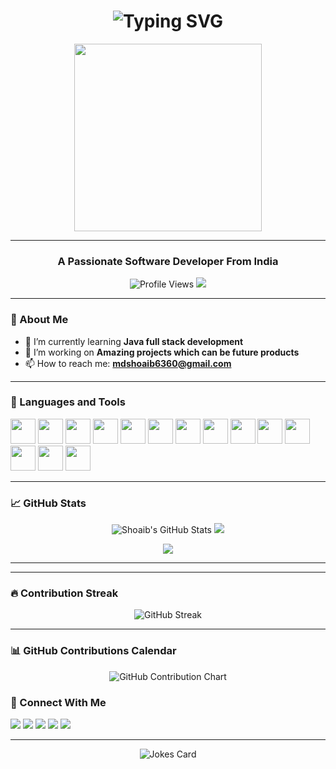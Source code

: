 <h1 align="center">
  <img src="https://readme-typing-svg.demolab.com?font=Fira+Code&size=30&duration=3000&pause=1000&color=F75C7E&width=435&lines=Hey+%F0%9F%91%8B%2C+I'm+Mohammed+Shoaib!;Full-stack+Developer+%7C+Java+Spring+Boot;Loves+building+cool+projects!" alt="Typing SVG" />
</h1>

<p align="center">
  <img src="https://media.giphy.com/media/qgQUggAC3Pfv687qPC/giphy.gif" width="300">
</p>

---

<h3 align="center">A Passionate Software Developer From India</h3>

<p align="center">
  <img src="https://komarev.com/ghpvc/?username=mdshoaib9900&label=Profile+Views&color=brightgreen" alt="Profile Views">
  <a href="https://twitter.com/mohd_shoaib10">
    <img src="https://img.shields.io/twitter/follow/mohd_shoaib10?logo=twitter&style=flat-square" />
  </a>
</p>

---

### 🚀 About Me

- 🌱 I’m currently learning **Java full stack development**
- 🔭 I’m working on **Amazing projects which can be future products**
- 📫 How to reach me: **mdshoaib6360@gmail.com**

---

### 🧰 Languages and Tools

<p align="left">
  <img src="https://cdn.jsdelivr.net/gh/devicons/devicon/icons/java/java-original.svg" width="40" height="40"/>
  <img src="https://www.vectorlogo.zone/logos/springio/springio-icon.svg" width="40" height="40"/>
  <img src="https://cdn.jsdelivr.net/gh/devicons/devicon/icons/html5/html5-original.svg" width="40" height="40"/>
  <img src="https://cdn.jsdelivr.net/gh/devicons/devicon/icons/css3/css3-original.svg" width="40" height="40"/>
  <img src="https://cdn.jsdelivr.net/gh/devicons/devicon/icons/javascript/javascript-original.svg" width="40" height="40"/>
  <img src="https://www.vectorlogo.zone/logos/tailwindcss/tailwindcss-icon.svg" width="40" height="40"/>
  <img src="https://www.vectorlogo.zone/logos/firebase/firebase-icon.svg" width="40" height="40"/>
  <img src="https://www.vectorlogo.zone/logos/git-scm/git-scm-icon.svg" width="40" height="40"/>
  <img src="https://cdn.jsdelivr.net/gh/devicons/devicon/icons/github/github-original.svg" width="40" height="40"/>
  <img src="https://cdn.jsdelivr.net/gh/devicons/devicon/icons/mysql/mysql-original-wordmark.svg" width="40" height="40"/>
  <img src="https://cdn.jsdelivr.net/gh/devicons/devicon/icons/mongodb/mongodb-original-wordmark.svg" width="40" height="40"/>
  <img src="https://cdn.jsdelivr.net/gh/devicons/devicon/icons/python/python-original.svg" width="40" height="40"/>
  <img src="https://cdn.jsdelivr.net/gh/devicons/devicon/icons/c/c-original.svg" width="40" height="40"/>
  <img src="https://cdn.jsdelivr.net/gh/devicons/devicon/icons/linux/linux-original.svg" width="40" height="40"/>
</p>

---

### 📈 GitHub Stats

<p align="center">
  <img src="https://github-readme-stats.vercel.app/api?username=mdshoaib9900&show_icons=true&theme=tokyonight" alt="Shoaib's GitHub Stats" />
  <img src="https://github-readme-streak-stats.herokuapp.com/?user=mdshoaib9900&theme=tokyonight" />
</p>

<p align="center">
  <img src="https://github-readme-stats.vercel.app/api/top-langs/?username=mdshoaib9900&layout=compact&theme=tokyonight" />
</p>

---
---

### 🔥 Contribution Streak

<p align="center">
  <img src="https://github-readme-streak-stats.herokuapp.com/?user=mdshoaib9900&theme=radical&hide_border=true&date_format=M%20j%5B%2C%20Y%5D" alt="GitHub Streak" />
</p>

---

### 📊 GitHub Contributions Calendar

<p align="center">
  <img src="https://ghchart.rshah.org/mdshoaib9900" alt="GitHub Contribution Chart" />
</p>

### 🔗 Connect With Me

<p align="left">
  <a href="https://twitter.com/mohd_shoaib10" target="_blank"><img src="https://img.shields.io/badge/Twitter-1DA1F2?style=for-the-badge&logo=twitter&logoColor=white"/></a>
  <a href="https://linkedin.com/in/mohammed-shoaib-396ba5265" target="_blank"><img src="https://img.shields.io/badge/LinkedIn-0077B5?style=for-the-badge&logo=linkedin&logoColor=white"/></a>
  <a href="https://instagram.com/_mohd__shoaib" target="_blank"><img src="https://img.shields.io/badge/Instagram-E4405F?style=for-the-badge&logo=instagram&logoColor=white"/></a>
  <a href="https://www.leetcode.com/mdshoaib6360" target="_blank"><img src="https://img.shields.io/badge/Leetcode-FFA116?style=for-the-badge&logo=Leetcode&logoColor=black"/></a>
  <a href="https://auth.geeksforgeeks.org/user/mdshoaidyke" target="_blank"><img src="https://img.shields.io/badge/GeeksforGeeks-2F8D46?style=for-the-badge&logo=GeeksforGeeks&logoColor=white"/></a>
</p>

---

<p align="center">
  <img src="https://readme-jokes.vercel.app/api" alt="Jokes Card" />
</p>
